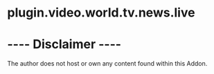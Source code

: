 plugin.video.world.tv.news.live
========================

 ---- Disclaimer ----
========================
The author does not host or own any content found within this Addon.

